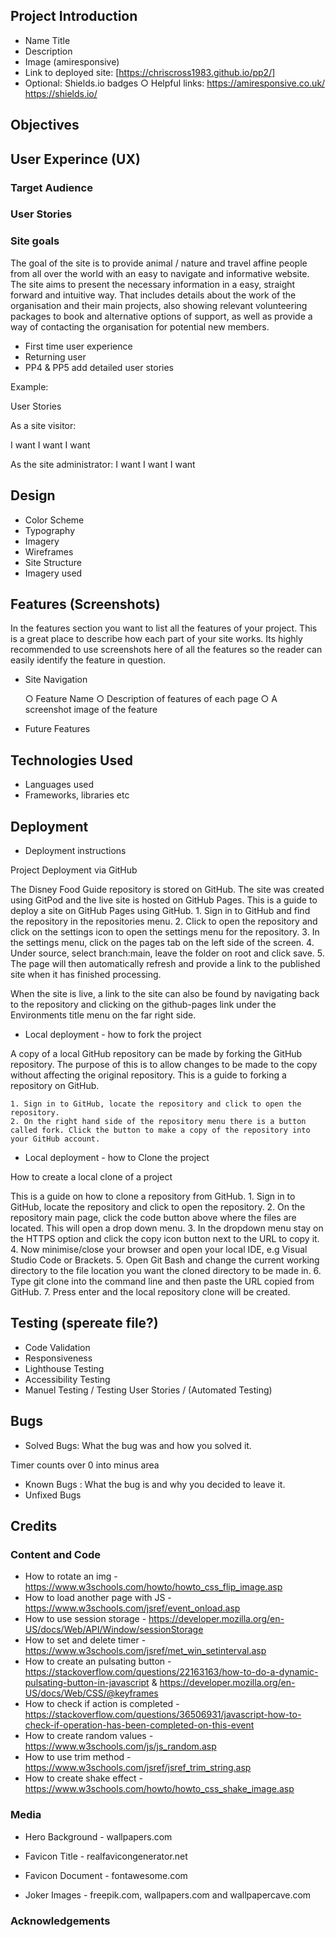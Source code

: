 ## Project Introduction

  - Name Title 
  - Description
  - Image (amiresponsive)
  - Link to deployed site: [https://chriscross1983.github.io/pp2/]
  - Optional: Shields.io badges
    ○ Helpful links: 
    https://amiresponsive.co.uk/
    https://shields.io/

## Objectives

## User Experince (UX) 
  ### Target Audience 
  ### User Stories
 ### Site goals
The goal of the site is to provide animal / nature and travel affine people from all over the world with an easy to navigate and informative website. The site aims to present the necessary information in a easy, straight forward and intuitive way. That includes details about the work of the organisation and their main projects, also showing relevant volunteering packages to book and alternative options of support, as well as provide a way of contacting the organisation for potential new members.

 - First time user experience
 - Returning user
 - PP4 & PP5 add detailed user stories

Example:

  User Stories

  As a site visitor:

  I want
  I want
  I want

  As the site administrator:
  I want
  I want
  I want

## Design

  - Color Scheme
  - Typography
  - Imagery
  - Wireframes
  - Site Structure
  - Imagery used

## Features (Screenshots)
  
  In the features section you want to list all the features of your project. This is a great place to describe how each part of your site works. Its highly recommended to use screenshots here of all the features so the reader can easily identify the feature in question.
  
  - Site Navigation

    ○ Feature Name
    ○ Description of features of each page
    ○ A screenshot image of the feature

 - Future Features

## Technologies Used
  - Languages used
  - Frameworks, libraries etc

## Deployment
  - Deployment instructions
  
  Project Deployment via GitHub
  
  The Disney Food Guide repository is stored on GitHub. The site was created using GitPod and the live site is hosted on GitHub Pages. This is a guide to deploy a site on GitHub Pages using GitHub.
    1. Sign in to GitHub and find the repository in the repositories menu.
    2. Click to open the repository and click on the settings icon to open the settings menu for the repository.
    3. In the settings menu, click on the pages tab on the left side of the screen.
    4. Under source, select branch:main, leave the folder on root and click save.
    5. The page will then automatically refresh and provide a link to the published site when it has finished processing.
    
  
  When the site is live, a link to the site can also be found by navigating back to the repository and clicking on the github-pages link under the Environments title menu on the far right side.
  
  
  - Local deployment - how to fork the project
  
  A copy of a local GitHub repository can be made by forking the GitHub repository. The purpose of this is to allow changes to be made to the copy without affecting the original repository. This is a guide to forking a repository on GitHub.

    1. Sign in to GitHub, locate the repository and click to open the repository.
    2. On the right hand side of the repository menu there is a button called fork. Click the button to make a copy of the repository into your GitHub account.
    
  - Local deployment - how to Clone the project
  
  How to create a local clone of a project
  
  This is a guide on how to clone a repository from GitHub.
    1. Sign in to GitHub, locate the repository and click to open the repository.
    2. On the repository main page, click the code button above where the files are located. This will open a drop down menu.
    3. In the dropdown menu stay on the HTTPS option and click the copy icon button next to the URL to copy it.
    4. Now minimise/close your browser and open your local IDE, e.g Visual Studio Code or Brackets.
    5. Open Git Bash and change the current working directory to the file location you want the cloned directory to be made in.
    6. Type git clone into the command line and then paste the URL copied from GitHub.
    7. Press enter and the local repository clone will be created.

## Testing (spereate file?)

  - Code Validation
  - Responsiveness
  - Lighthouse Testing
  - Accessibility Testing
  - Manuel Testing / Testing User Stories / (Automated Testing)
  
## Bugs

  - Solved Bugs: What the bug was and how you solved it.

  Timer counts over 0 into minus area

  - Known Bugs : What the bug is and why you decided to leave it.
  - Unfixed Bugs

## Credits
  ### Content and Code

   - How to rotate an img - https://www.w3schools.com/howto/howto_css_flip_image.asp
   - How to load another page with JS - https://www.w3schools.com/jsref/event_onload.asp
   - How to use session storage - https://developer.mozilla.org/en-US/docs/Web/API/Window/sessionStorage
   - How to set and delete timer - https://www.w3schools.com/jsref/met_win_setinterval.asp
   - How to create an pulsating button - https://stackoverflow.com/questions/22163163/how-to-do-a-dynamic-pulsating-button-in-javascript & https://developer.mozilla.org/en-US/docs/Web/CSS/@keyframes
   - How to check if action is completed - https://stackoverflow.com/questions/36506931/javascript-how-to-check-if-operation-has-been-completed-on-this-event
   - How to create random values - https://www.w3schools.com/js/js_random.asp
   - How to use trim method - https://www.w3schools.com/jsref/jsref_trim_string.asp
   - How to create shake effect - https://www.w3schools.com/howto/howto_css_shake_image.asp

  ### Media
   - Hero Background - wallpapers.com
   - Favicon Title - realfavicongenerator.net
   - Favicon Document - fontawesome.com

  - Joker Images - freepik.com, wallpapers.com and wallpapercave.com

  ### Acknowledgements

